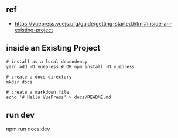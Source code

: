 ## ref
- https://vuepress.vuejs.org/guide/getting-started.html#inside-an-existing-project
## inside an Existing Project
```
# install as a local dependency
yarn add -D vuepress # OR npm install -D vuepress

# create a docs directory
mkdir docs

# create a markdown file
echo '# Hello VuePress' > docs/README.md
```

## run dev

npm run docs:dev
